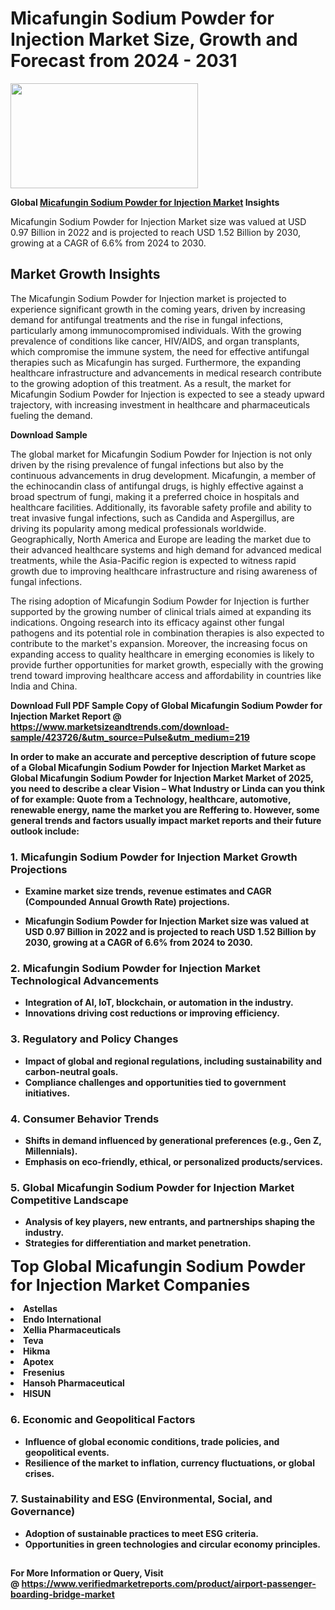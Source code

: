 <H1>Micafungin Sodium Powder for Injection Market Size, Growth and Forecast from 2024 - 2031</H1><img class="aligncenter size-medium wp-image-584254" src="https://thirdeyenews.in/wp-content/uploads/2024/09/Global-Market-Research-300x168.jpeg" alt="" width="300" height="168" /><p><strong>Global&nbsp;<a href="https://www.marketsizeandtrends.com/download-sample/423726/&amp;utm_source=Pulse&amp;utm_medium=219">Micafungin Sodium Powder for Injection Market</a> Insights</strong></p><p>Micafungin Sodium Powder for Injection Market size was valued at USD 0.97 Billion in 2022 and is projected to reach USD 1.52 Billion by 2030, growing at a CAGR of 6.6% from 2024 to 2030.</p><p><h2>Market Growth Insights</h2> <p>The Micafungin Sodium Powder for Injection market is projected to experience significant growth in the coming years, driven by increasing demand for antifungal treatments and the rise in fungal infections, particularly among immunocompromised individuals. With the growing prevalence of conditions like cancer, HIV/AIDS, and organ transplants, which compromise the immune system, the need for effective antifungal therapies such as Micafungin has surged. Furthermore, the expanding healthcare infrastructure and advancements in medical research contribute to the growing adoption of this treatment. As a result, the market for Micafungin Sodium Powder for Injection is expected to see a steady upward trajectory, with increasing investment in healthcare and pharmaceuticals fueling the demand.</p> <p><strong>Download Sample</strong></p> <p>The global market for Micafungin Sodium Powder for Injection is not only driven by the rising prevalence of fungal infections but also by the continuous advancements in drug development. Micafungin, a member of the echinocandin class of antifungal drugs, is highly effective against a broad spectrum of fungi, making it a preferred choice in hospitals and healthcare facilities. Additionally, its favorable safety profile and ability to treat invasive fungal infections, such as Candida and Aspergillus, are driving its popularity among medical professionals worldwide. Geographically, North America and Europe are leading the market due to their advanced healthcare systems and high demand for advanced medical treatments, while the Asia-Pacific region is expected to witness rapid growth due to improving healthcare infrastructure and rising awareness of fungal infections. <p>The rising adoption of Micafungin Sodium Powder for Injection is further supported by the growing number of clinical trials aimed at expanding its indications. Ongoing research into its efficacy against other fungal pathogens and its potential role in combination therapies is also expected to contribute to the market's expansion. Moreover, the increasing focus on expanding access to quality healthcare in emerging economies is likely to provide further opportunities for market growth, especially with the growing trend toward improving healthcare access and affordability in countries like India and China.</p> <p><strong></p><p><span class=""><strong>Download Full PDF Sample Copy of Global Micafungin Sodium Powder for Injection Market Report</strong> @ <a href="https://www.marketsizeandtrends.com/download-sample/423726/&amp;utm_source=Pulse&amp;utm_medium=219" target="_blank">https://www.marketsizeandtrends.com/download-sample/423726/&amp;utm_source=Pulse&amp;utm_medium=219</a></span></p><p>In order to make an accurate and perceptive description of future scope of a Global&nbsp;Micafungin Sodium Powder for Injection Market Market as Global&nbsp;Micafungin Sodium Powder for Injection Market Market of 2025, you need to describe a clear Vision &ndash; What Industry or Linda can you think of for example: Quote from a Technology, healthcare, automotive, renewable energy, name the market you are Reffering to. However, some general trends and factors usually impact market reports and their future outlook include:</p><h3>1.&nbsp;<strong>Micafungin Sodium Powder for Injection Market Growth Projections</strong></h3><ul><li>Examine market size trends, revenue estimates and CAGR (Compounded Annual Growth Rate) projections.</li><li><p>Micafungin Sodium Powder for Injection Market size was valued at USD 0.97 Billion in 2022 and is projected to reach USD 1.52 Billion by 2030, growing at a CAGR of 6.6% from 2024 to 2030.</p></li></ul><h3>2.&nbsp;<strong>Micafungin Sodium Powder for Injection Market Technological Advancements</strong></h3><ul><li>Integration of AI, IoT, blockchain, or automation in the industry.</li><li>Innovations driving cost reductions or improving efficiency.</li></ul><h3>3.&nbsp;<strong>Regulatory and Policy Changes</strong></h3><ul><li>Impact of global and regional regulations, including sustainability and carbon-neutral goals.</li><li>Compliance challenges and opportunities tied to government initiatives.</li></ul><h3>4.&nbsp;<strong>Consumer Behavior Trends</strong></h3><ul><li>Shifts in demand influenced by generational preferences (e.g., Gen Z, Millennials).</li><li>Emphasis on eco-friendly, ethical, or personalized products/services.</li></ul><h3>5.&nbsp;<strong>Global Micafungin Sodium Powder for Injection Market Competitive Landscape</strong></h3><ul><li>Analysis of key players, new entrants, and partnerships shaping the industry.</li><li>Strategies for differentiation and market penetration.</li></ul><p data-pm-slice="1 1 []"><span style="color: inherit; font-family: inherit; font-size: 25px;">Top Global Micafungin Sodium Powder for Injection Market Companies</span></p><div class="" data-test-id=""><p><li>Astellas</li><li> Endo International</li><li> Xellia Pharmaceuticals</li><li> Teva</li><li> Hikma</li><li> Apotex</li><li> Fresenius</li><li> Hansoh Pharmaceutical</li><li> HISUN</li></p></div><h3>6.&nbsp;<strong>Economic and Geopolitical Factors</strong></h3><ul><li>Influence of global economic conditions, trade policies, and geopolitical events.</li><li>Resilience of the market to inflation, currency fluctuations, or global crises.</li></ul><h3>7.&nbsp;<strong>Sustainability and ESG (Environmental, Social, and Governance)</strong></h3><ul><li>Adoption of sustainable practices to meet ESG criteria.</li><li>Opportunities in green technologies and circular economy principles.</li></ul><h2><strong style="font-size: 14px;">For More Information or Query, Visit @&nbsp;</strong><a style="background-color: #ffffff; font-size: 14px;" href="https://www.marketsizeandtrends.com/report/micafungin-sodium-powder-for-injection-market/" target="_blank">https://www.verifiedmarketreports.com/product/airport-passenger-boarding-bridge-market</a></h2>
